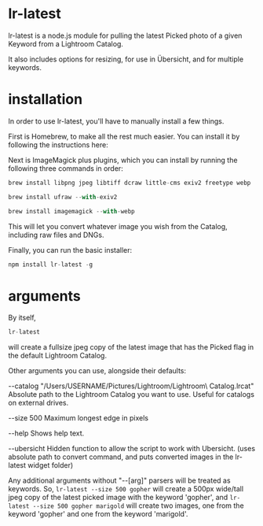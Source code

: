 lr-latest
=========

lr-latest is a node.js module for pulling the latest Picked photo of a given Keyword from a Lightroom Catalog.

It also includes options for resizing, for use in Übersicht, and for multiple keywords.

installation
============

In order to use lr-latest, you'll have to manually install a few things.

First is Homebrew, to make all the rest much easier.  You can install it by following the instructions here:

Next is ImageMagick plus plugins, which you can install by running the following three commands in order:

````javascript
brew install libpng jpeg libtiff dcraw little-cms exiv2 freetype webp
````

````javascript
brew install ufraw --with-exiv2
````

````javascript
brew install imagemagick --with-webp
````

This will let you convert whatever image you wish from the Catalog, including raw files and DNGs.

Finally, you can run the basic installer:

````javascript
npm install lr-latest -g
````

arguments
=========

By itself,

````javascript
lr-latest
````

will create a fullsize jpeg copy of the latest image that has the Picked flag in the default Lightroom Catalog.

Other arguments you can use, alongside their defaults:

--catalog "/Users/USERNAME/Pictures/Lightroom/Lightroom\ Catalog.lrcat"
  Absolute path to the Lightroom Catalog you want to use.  Useful for catalogs on external drives.

--size 500
  Maximum longest edge in pixels

--help
  Shows help text.

--ubersicht
  Hidden function to allow the script to work with Ubersicht.  (uses absolute path to convert command, and puts converted images in the lr-latest widget folder)

Any additional arguments without "--[arg]" parsers will be treated as keywords.  So, `lr-latest --size 500 gopher` will create a 500px wide/tall jpeg copy of the latest picked image with the keyword 'gopher', and `lr-latest --size 500 gopher marigold` will create two images, one from the keyword 'gopher' and one from the keyword 'marigold'.
